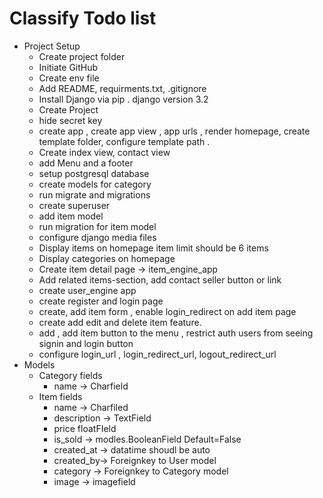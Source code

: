 
# Classify Todo list 

* Project Setup
    * Create project folder 
    * Initiate GitHub 
    * Create env file 
    * Add README, requirments.txt, .gitignore
    * Install Django via pip . django version 3.2
    * Create Project 
    * hide secret key 
    * create app , create app view , app urls , render homepage, create template folder, configure template path .
    * Create index view, contact view 
    * add Menu and a footer 
    * setup postgresql database 
    * create models for category 
    * run migrate and migrations 
    * create superuser 
    * add item model 
    * run migration for item model 
    * configure django media files 
    * Display items on homepage item limit should be 6 items 
    * Display categories on homepage 
    * Create item detail page &rarr; item_engine_app 
    * Add related items-section, add contact seller button or link 
    * create user_engine app 
    * create register and login page
    * create, add item form , enable login_redirect on add item page
    * create add edit and delete item feature. 
    * add , add item button to the menu , restrict auth users from seeing signin and login button 
    * configure login_url , login_redirect_url, logout_redirect_url 
* Models
    * Category fields  
      * name &rarr; Charfield 
    * Item fields 
      * name &rarr; Charfiled 
      * description &rarr; TextField 
      * price floatFIeld
      * is_sold &rarr; modles.BooleanField Default=False 
      * created_at &rarr; datatime shoudl be auto 
      * created_by&rarr; Foreignkey to User model 
      * category &rarr; Foreignkey to Category model 
      * image &rarr; imagefield 

